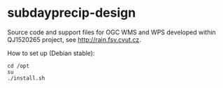 # subdayprecip-design

Source code and support files for OGC WMS and WPS developed within
QJ1520265 project, see http://rain.fsv.cvut.cz.

How to set up (Debian stable):

    cd /opt
    su
    ./install.sh
